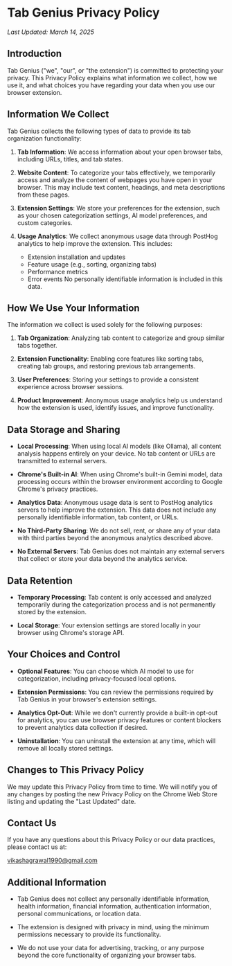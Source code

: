 # Tab Genius Privacy Policy

*Last Updated: March 14, 2025*

## Introduction

Tab Genius ("we", "our", or "the extension") is committed to protecting your privacy. This Privacy Policy explains what information we collect, how we use it, and what choices you have regarding your data when you use our browser extension.

## Information We Collect

Tab Genius collects the following types of data to provide its tab organization functionality:

1. **Tab Information**: We access information about your open browser tabs, including URLs, titles, and tab states.

2. **Website Content**: To categorize your tabs effectively, we temporarily access and analyze the content of webpages you have open in your browser. This may include text content, headings, and meta descriptions from these pages.

3. **Extension Settings**: We store your preferences for the extension, such as your chosen categorization settings, AI model preferences, and custom categories.

4. **Usage Analytics**: We collect anonymous usage data through PostHog analytics to help improve the extension. This includes:
   - Extension installation and updates
   - Feature usage (e.g., sorting, organizing tabs)
   - Performance metrics
   - Error events
   No personally identifiable information is included in this data.

## How We Use Your Information

The information we collect is used solely for the following purposes:

1. **Tab Organization**: Analyzing tab content to categorize and group similar tabs together.

2. **Extension Functionality**: Enabling core features like sorting tabs, creating tab groups, and restoring previous tab arrangements.

3. **User Preferences**: Storing your settings to provide a consistent experience across browser sessions.

4. **Product Improvement**: Anonymous usage analytics help us understand how the extension is used, identify issues, and improve functionality.

## Data Storage and Sharing

- **Local Processing**: When using local AI models (like Ollama), all content analysis happens entirely on your device. No tab content or URLs are transmitted to external servers.

- **Chrome's Built-in AI**: When using Chrome's built-in Gemini model, data processing occurs within the browser environment according to Google Chrome's privacy practices.

- **Analytics Data**: Anonymous usage data is sent to PostHog analytics servers to help improve the extension. This data does not include any personally identifiable information, tab content, or URLs.

- **No Third-Party Sharing**: We do not sell, rent, or share any of your data with third parties beyond the anonymous analytics described above.

- **No External Servers**: Tab Genius does not maintain any external servers that collect or store your data beyond the analytics service.

## Data Retention

- **Temporary Processing**: Tab content is only accessed and analyzed temporarily during the categorization process and is not permanently stored by the extension.

- **Local Storage**: Your extension settings are stored locally in your browser using Chrome's storage API.

## Your Choices and Control

- **Optional Features**: You can choose which AI model to use for categorization, including privacy-focused local options.

- **Extension Permissions**: You can review the permissions required by Tab Genius in your browser's extension settings.

- **Analytics Opt-Out**: While we don't currently provide a built-in opt-out for analytics, you can use browser privacy features or content blockers to prevent analytics data collection if desired.

- **Uninstallation**: You can uninstall the extension at any time, which will remove all locally stored settings.

## Changes to This Privacy Policy

We may update this Privacy Policy from time to time. We will notify you of any changes by posting the new Privacy Policy on the Chrome Web Store listing and updating the "Last Updated" date.

## Contact Us

If you have any questions about this Privacy Policy or our data practices, please contact us at:

vikashagrawal1990@gmail.com

## Additional Information

- Tab Genius does not collect any personally identifiable information, health information, financial information, authentication information, personal communications, or location data.

- The extension is designed with privacy in mind, using the minimum permissions necessary to provide its functionality.

- We do not use your data for advertising, tracking, or any purpose beyond the core functionality of organizing your browser tabs.